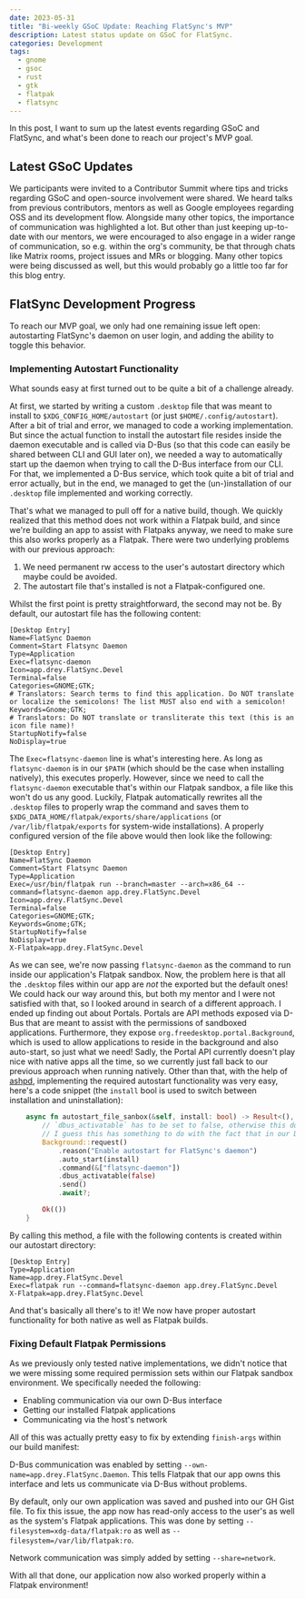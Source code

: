 ```yaml
---
date: 2023-05-31
title: "Bi-weekly GSoC Update: Reaching FlatSync's MVP"
description: Latest status update on GSoC for FlatSync.
categories: Development
tags: 
  - gnome
  - gsoc
  - rust
  - gtk
  - flatpak
  - flatsync
---
```


In this post, I want to sum up the latest events regarding GSoC and FlatSync, and what's been done to reach our project's MVP goal.

## Latest GSoC Updates

We participants were invited to a Contributor Summit where tips and tricks regarding GSoC and open-source involvement were shared. We heard talks from previous contributors, mentors as well as Google employees regarding OSS and its development flow. Alongside many other topics, the importance of communication was highlighted a lot. But other than just keeping up-to-date with our mentors, we were encouraged to also engage in a wider range of communication, so e.g. within the org's community, be that through chats like Matrix rooms, project issues and MRs or blogging. Many other topics were being discussed as well, but this would probably go a little too far for this blog entry.

## FlatSync Development Progress

To reach our MVP goal, we only had one remaining issue left open: autostarting FlatSync's daemon on user login, and adding the ability to toggle this behavior.

### Implementing Autostart Functionality

What sounds easy at first turned out to be quite a bit of a challenge already.

At first, we started by writing a custom `.desktop` file that was meant to install to `$XDG_CONFIG_HOME/autostart` (or just `$HOME/.config/autostart`). After a bit of trial and error, we managed to code a working implementation. But since the actual function to install the autostart file resides inside the daemon executable and is called via D-Bus (so that this code can easily be shared between CLI and GUI later on), we needed a way to automatically start up the daemon when trying to call the D-Bus interface from our CLI. For that, we implemented a D-Bus service, which took quite a bit of trial and error actually, but in the end, we managed to get the (un-)installation of our `.desktop` file implemented and working correctly.

That's what we managed to pull off for a native build, though. We quickly realized that this method does not work within a Flatpak build, and since we're building an app to assist with Flatpaks anyway, we need to make sure this also works properly as a Flatpak. There were two underlying problems with our previous approach:

1. We need permanent rw access to the user's autostart directory which maybe could be avoided.
2. The autostart file that's installed is not a Flatpak-configured one.

Whilst the first point is pretty straightforward, the second may not be. By default, our autostart file has the following content:
```
[Desktop Entry]
Name=FlatSync Daemon
Comment=Start Flatsync Daemon
Type=Application
Exec=flatsync-daemon
Icon=app.drey.FlatSync.Devel
Terminal=false
Categories=GNOME;GTK;
# Translators: Search terms to find this application. Do NOT translate or localize the semicolons! The list MUST also end with a semicolon!
Keywords=Gnome;GTK;
# Translators: Do NOT translate or transliterate this text (this is an icon file name)!
StartupNotify=false
NoDisplay=true
```
The `Exec=flatsync-daemon` line is what's interesting here. As long as `flatsync-daemon` is in our `$PATH` (which should be the case when installing natively), this executes properly. However, since we need to call the `flatsync-daemon` executable that's within our Flatpak sandbox, a file like this won't do us any good. Luckily, Flatpak automatically rewrites all the `.desktop` files to properly wrap the command and saves them to `$XDG_DATA_HOME/flatpak/exports/share/applications` (or `/var/lib/flatpak/exports` for system-wide installations). A properly configured version of the file above would then look like the following:
```
[Desktop Entry]
Name=FlatSync Daemon
Comment=Start Flatsync Daemon
Type=Application
Exec=/usr/bin/flatpak run --branch=master --arch=x86_64 --command=flatsync-daemon app.drey.FlatSync.Devel
Icon=app.drey.FlatSync.Devel
Terminal=false
Categories=GNOME;GTK;
Keywords=Gnome;GTK;
StartupNotify=false
NoDisplay=true
X-Flatpak=app.drey.FlatSync.Devel
```
As we can see, we're now passing `flatsync-daemon` as the command to run inside our application's Flatpak sandbox. Now, the problem here is that all the `.desktop` files within our app are *not* the exported but the default ones! We could hack our way around this, but both my mentor and I were not satisfied with that, so I looked around in search of a different approach. I ended up finding out about Portals. Portals are API methods exposed via D-Bus that are meant to assist with the permissions of sandboxed applications. Furthermore, they expose `org.freedesktop.portal.Background`, which is used to allow applications to reside in the background and also auto-start, so just what we need! Sadly, the Portal API currently doesn't play nice with native apps all the time, so we currently just fall back to our previous approach when running natively. Other than that, with the help of [ashpd](https://github.com/bilelmoussaoui/ashpd/), implementing the required autostart functionality was very easy, here's a code snippet (the `install` bool is used to switch between installation and uninstallation):
```rust
    async fn autostart_file_sanbox(&self, install: bool) -> Result<(), Error> {
        // `dbus_activatable` has to be set to false, otherwise this doesn't work for some reason.
        // I guess this has something to do with the fact that in our D-Bus service file we call `app.drey.FlatSync.Daemon` instead of `app.drey.FlatSync`?
        Background::request()
            .reason("Enable autostart for FlatSync's daemon")
            .auto_start(install)
            .command(&["flatsync-daemon"])
            .dbus_activatable(false)
            .send()
            .await?;

        Ok(())
    }
```
By calling this method, a file with the following contents is created within our autostart directory:
```
[Desktop Entry]
Type=Application
Name=app.drey.FlatSync.Devel
Exec=flatpak run --command=flatsync-daemon app.drey.FlatSync.Devel
X-Flatpak=app.drey.FlatSync.Devel
```
And that's basically all there's to it! We now have proper autostart functionality for both native as well as Flatpak builds.

### Fixing Default Flatpak Permissions

As we previously only tested native implementations, we didn't notice that we were missing some required permission sets within our Flatpak sandbox environment.
We specifically needed the following:
- Enabling communication via our own D-Bus interface
- Getting our installed Flatpak applications
- Communicating via the host's network

All of this was actually pretty easy to fix by extending `finish-args` within our build manifest:

D-Bus communication was enabled by setting `--own-name=app.drey.FlatSync.Daemon`. This tells Flatpak that our app owns this interface and lets us communicate via D-Bus without problems.

By default, only our own application was saved and pushed into our GH Gist file. To fix this issue, the app now has read-only access to the user's as well as the system's Flatpak applications. This was done by setting `--filesystem=xdg-data/flatpak:ro` as well as `--filesystem=/var/lib/flatpak:ro`.

Network communication was simply added by setting `--share=network`.

With all that done, our application now also worked properly within a Flatpak environment!
